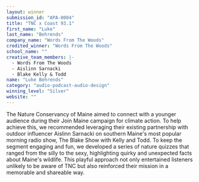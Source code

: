 ```yaml
---
layout: winner
submission_id: "APA-0004"
title: "TNC x Coast 93.1"
first_name: "Luke"
last_name: "Behrends"
company_name: "Words From The Woods"
credited_winner: "Words From The Woods"
school_name: ""
creative_team_members: |-
  - Words From The Woods
  - Aislinn Sarnacki
  - Blake Kelly & Todd
name: "Luke Behrends"
category: "audio-podcast-audio-design"
winning_level: "Silver"
website: ""
---
```


The Nature Conservancy of Maine aimed to connect with a younger audience during their Join Maine campaign for climate action. To help achieve this, we recommended leveraging their existing partnership with outdoor influencer Aislinn Sarnacki on southern Maine's most popular morning radio show, The Blake Show with Kelly and Todd. To keep the segment engaging and fun, we developed a series of nature quizzes that ranged from the silly to the sexy, highlighting quirky and unexpected facts about Maine's wildlife. This playful approach not only entertained listeners unlikely to be aware of TNC but also reinforced their mission in a memorable and shareable way.
